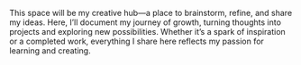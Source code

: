 This space will be my creative hub—a place to brainstorm, refine, and share my ideas. Here, I’ll document my journey of growth, turning thoughts into projects and exploring new possibilities. Whether it’s a spark of inspiration or a completed work, everything I share here reflects my passion for learning and creating.